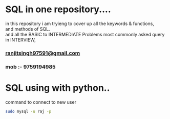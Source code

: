 # SQL in one repository....
 in this repository i am tryieng to cover up all the keywords & functions,<br>
and methods of SQL.<br>
and 
all the BASIC to INTERMEDIATE Problems most commonly asked query in INTERVIEW,


### ranjitsingh97591@gmail.com<br>
### mob :- 9759194985
# SQL using with python..

command to connect to new user
```bash
sudo mysql -u raj -p
```




